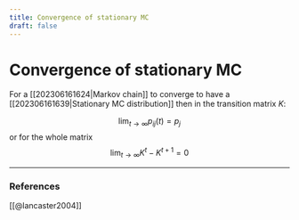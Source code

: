 ```yaml
---
title: Convergence of stationary MC
draft: false
---
```

# Convergence of stationary MC
For a [[202306161624|Markov chain]] to converge to have a [[202306161639|Stationary MC distribution]] then in the transition matrix $K$:

$$
\lim_{t \to \infty} p_{ij}(t) = p_j
$$
or for the whole matrix 
$$
\lim_{t\to\infty} K^t - K^{t+1} = 0
$$

---
### References
[[@lancaster2004]] 